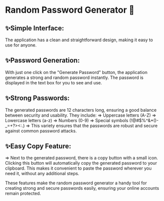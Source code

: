 # Random Password Generator 🚀

## ✨Simple Interface:

The application has a clean and straightforward design, making it easy to use for anyone.

## ✨Password Generation:

With just one click on the "Generate Password" button, the application generates a strong and random password instantly. The password is displayed in the text box for you to see and use.

## ✨Strong Passwords:

The generated passwords are 12 characters long, ensuring a good balance between security and usability. They include:
=> Uppercase letters (A-Z)
=> Lowercase letters (a-z)
=> Numbers (0-9)
=> Special symbols (!@#$%^&\*()-\_=+?><:.)
=> This variety ensures that the passwords are robust and secure against common password attacks.

## ✨Easy Copy Feature:

=> Next to the generated password, there is a copy button with a small icon. Clicking this button will automatically copy the generated password to your clipboard. This makes it convenient to paste the password wherever you need it, without any additional steps.

These features make the random password generator a handy tool for creating strong and secure passwords easily, ensuring your online accounts remain protected.
